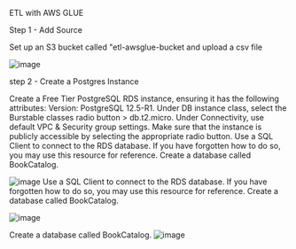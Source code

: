 ETL with AWS GLUE

Step 1 - Add Source

  Set up an S3 bucket called "etl-awsglue-bucket and upload a csv file

![image](https://github.com/Bumzeal/Data_Engineering_projects/assets/78567274/f7942039-35e0-43ab-9bf9-1125a82f9531)

step 2 - Create a Postgres Instance

Create a Free Tier PostgreSQL RDS instance, ensuring it has the following attributes: Version: PostgreSQL 12.5-R1. 
Under DB instance class, select the Burstable classes radio button > db.t2.micro. Under Connectivity, 
use default VPC & Security group settings. Make sure that the instance is publicly accessible by selecting the appropriate radio button.
Use a SQL Client to connect to the RDS database. If you have forgotten how to do so, you may use this resource for reference. Create a database called BookCatalog.

![image](https://github.com/Bumzeal/Data_Engineering_projects/assets/78567274/ab21b60a-911f-4777-a381-ce306c40e478)
Use a SQL Client to connect to the RDS database. If you have forgotten how to do so, you may use this resource for reference. Create a database called BookCatalog.

![image](https://github.com/Bumzeal/Data_Engineering_projects/assets/78567274/39ea4412-28c1-43a1-8cc4-ff15df07f46d)

Create a database called BookCatalog.
![image](https://github.com/Bumzeal/Data_Engineering_projects/assets/78567274/3427091a-7286-4090-b0a9-c943c81cf2de)


